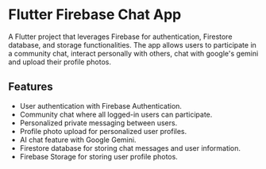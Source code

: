 # Flutter Firebase Chat App

A Flutter project that leverages Firebase for authentication, Firestore database, and storage functionalities. The app allows users to participate in a community chat, interact personally with others, chat with google's gemini and upload their profile photos.

## Features

- User authentication with Firebase Authentication.
- Community chat where all logged-in users can participate.
- Personalized private messaging between users.
- Profile photo upload for personalized user profiles.
- AI chat feature with Google Gemini.
- Firestore database for storing chat messages and user information.
- Firebase Storage for storing user profile photos.
